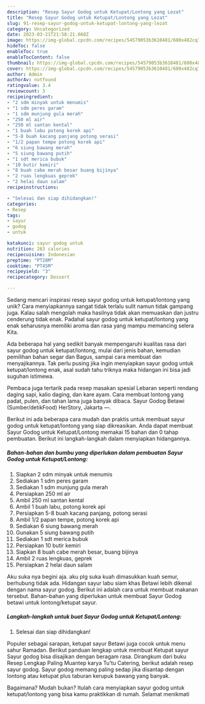 ```yaml
---
description: "Resep Sayur Godog untuk Ketupat/Lontong yang Lezat"
title: "Resep Sayur Godog untuk Ketupat/Lontong yang Lezat"
slug: 91-resep-sayur-godog-untuk-ketupat-lontong-yang-lezat
category: Uncategorized
date: 2023-03-21T21:58:21.668Z
image: https://img-global.cpcdn.com/recipes/54579053b3610481/680x482cq70/sayur-godog-untuk-ketupatlontong-foto-resep-utama.jpg
hideToc: false
enableToc: true
enableTocContent: false
thumbnail: https://img-global.cpcdn.com/recipes/54579053b3610481/680x482cq70/sayur-godog-untuk-ketupatlontong-foto-resep-utama.jpg
cover: https://img-global.cpcdn.com/recipes/54579053b3610481/680x482cq70/sayur-godog-untuk-ketupatlontong-foto-resep-utama.jpg
author: Admin
authorAv: notfound
ratingvalue: 3.4
reviewcount: 3
recipeingredient:
- "2 sdm minyak untuk menumis"
- "1 sdm peres garam"
- "1 sdm munjung gula merah"
- "250 ml air"
- "250 ml santan kental"
- "1 buah labu potong korek api"
- "5-8 buah kacang panjang potong serasi"
- "1/2 papan tempe potong korek api"
- "6 siung bawang merah"
- "5 siung bawang putih"
- "1 sdt merica bubuk"
- "10 butir kemiri"
- "8 buah cabe merah besar buang bijinya"
- "2 ruas lengkuas geprek"
- "2 helai daun salam"
recipeinstructions:

- "Selesai dan siap dihidangkan!"
categories:
- Resep
tags:
- sayur
- godog
- untuk

katakunci: sayur godog untuk 
nutrition: 263 calories
recipecuisine: Indonesian
preptime: "PT28M"
cooktime: "PT45M"
recipeyield: "3"
recipecategory: Dessert

---
```





Sedang mencari inspirasi resep sayur godog untuk ketupat/lontong yang unik? Cara menyiapkannya sangat tidak terlalu sulit namun tidak gampang juga. Kalau salah mengolah maka hasilnya tidak akan memuaskan dan justru cenderung tidak enak. Padahal sayur godog untuk ketupat/lontong yang enak seharusnya memiliki aroma dan rasa yang mampu memancing selera Kita.





Ada beberapa hal yang sedikit banyak mempengaruhi kualitas rasa dari sayur godog untuk ketupat/lontong, mulai dari jenis bahan, kemudian pemilihan bahan segar dan Bagus, sampai cara membuat dan menyajikannya. Tak perlu pusing jika ingin menyiapkan sayur godog untuk ketupat/lontong enak,      asal sudah tahu triknya maka hidangan ini bisa jadi suguhan istimewa.














Pembaca juga tertarik pada resep masakan spesial Lebaran seperti rendang daging sapi, kalio daging, dan kare ayam. Cara membuat lontong yang padat, pulen, dan tahan lama juga banyak dibaca. Sayur Godog Betawi (Sumber/detikFood) HerStory, Jakarta —.






Berikut ini ada beberapa cara mudah dan praktis untuk membuat sayur godog untuk ketupat/lontong yang siap dikreasikan. Anda dapat membuat Sayur Godog untuk Ketupat/Lontong memakai 15 bahan dan 0 tahap pembuatan. Berikut ini langkah-langkah dalam menyiapkan hidangannya.

<!--inarticleads1-->

##### Bahan-bahan dan bumbu yang diperlukan dalam pembuatan Sayur Godog untuk Ketupat/Lontong:

1. Siapkan 2 sdm minyak untuk menumis
1. Sediakan 1 sdm peres garam
1. Sediakan 1 sdm munjung gula merah
1. Persiapkan 250 ml air
1. Ambil 250 ml santan kental
1. Ambil 1 buah labu, potong korek api
1. Persiapkan 5-8 buah kacang panjang, potong serasi
1. Ambil 1/2 papan tempe, potong korek api
1. Sediakan 6 siung bawang merah
1. Gunakan 5 siung bawang putih
1. Sediakan 1 sdt merica bubuk
1. Persiapkan 10 butir kemiri
1. Siapkan 8 buah cabe merah besar, buang bijinya
1. Ambil 2 ruas lengkuas, geprek
1. Persiapkan 2 helai daun salam


Aku suka nya begini aja. aku plg suka kuah dimasukkan kuah semur, berhubung tidak ada. Hidangan sayur labu siam khas Betawi lebih dikenal dengan nama sayur godog. Berikut ini adalah cara untuk membuat makanan tersebut. Bahan-bahan yang diperlukan untuk membuat Sayur Godog betawi untuk lontong/ketupat sayur. 

<!--inarticleads2-->

##### Langkah-langkah untuk buat Sayur Godog untuk Ketupat/Lontong:


1. Selesai dan siap dihidangkan!

Populer sebagai sarapan, ketupat sayur Betawi juga cocok untuk menu sahur Ramadan. Berikut panduan lengkap untuk membuat Ketupat sayur Sayur godog bisa disajikan dengan beragam rasa. Dirangkum dari buku Resep Lengkap Paling Muantep karya Tu&#39;tu Catering, berikut adalah resep sayur godog. Sayur godog memang paling sedap jika disantap dengan lontong atau ketupat plus taburan kerupuk bawang yang banyak. 

Bagaimana? Mudah bukan? Itulah cara menyiapkan sayur godog untuk ketupat/lontong yang bisa kamu praktikkan di rumah. Selamat menikmati
